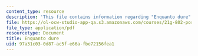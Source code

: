 ```yaml
---
content_type: resource
description: 'This file contains information regarding "Enquanto dure". '
file: https://ol-ocw-studio-app-qa.s3.amazonaws.com/courses/21g-802-portuguese-ii-spring-2012/97a31c030d87ac5fe66afbe72156fea1_MIT21G_802S12_EnquantoDure.pdf
file_type: application/pdf
resourcetype: Document
title: Enquanto dure
uid: 97a31c03-0d87-ac5f-e66a-fbe72156fea1
---
```


